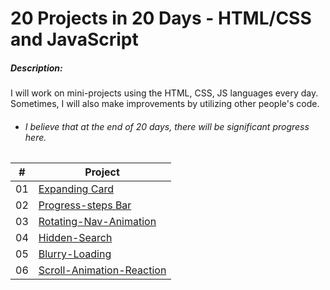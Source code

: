 

 # 20 Projects in 20 Days - HTML/CSS and JavaScript



 ##### Description:

 I will work on mini-projects using the HTML, CSS, JS languages every day. Sometimes, I will also make improvements by utilizing other people's code.

 - ###### I believe that at the end of 20 days, there will be significant progress here.

| # | Project |
| ------ | ------ |
| 01 | [Expanding Card](https://github.com/cankerim02/20-projects-20-days/tree/master/expanding-cards "Expanding Card")|
| 02 | [Progress-steps Bar](https://github.com/cankerim02/20-projects-20-days/tree/master/progress-steps-bar "Progress-steps Bar")|
| 03 | [Rotating-Nav-Animation](https://github.com/cankerim02/20-projects-20-days/tree/master/Rotating-nav-animation "Rotating-nav-animation")|
| 04 | [Hidden-Search](https://github.com/cankerim02/20-projects-20-days/tree/master/hidden-search "Hidden-Search")|
| 05 | [Blurry-Loading](https://github.com/cankerim02/20-projects-20-days/tree/master/blurry-loading "Blurry-Loading")|
| 06 | [Scroll-Animation-Reaction](https://github.com/cankerim02/20-projects-20-days/tree/master/Scroll%20Animation "Scroll-Animation-Reaction")|

